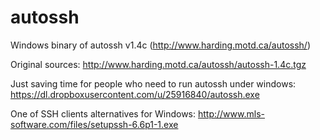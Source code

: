 autossh
=======

Windows binary of autossh v1.4c (http://www.harding.motd.ca/autossh/)

Original sources: http://www.harding.motd.ca/autossh/autossh-1.4c.tgz

Just saving time for people who need to run autossh under windows:
https://dl.dropboxusercontent.com/u/25916840/autossh.exe

One of SSH clients alternatives for Windows: http://www.mls-software.com/files/setupssh-6.6p1-1.exe
